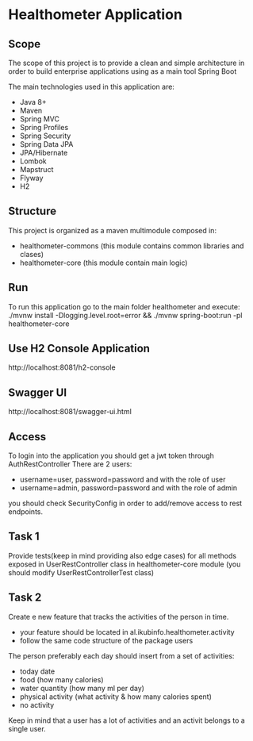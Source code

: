 # Healthometer Application

## Scope
The scope of this project is to provide a clean and simple architecture in order to build enterprise applications using as a main tool Spring Boot

The main technologies used in this application are:
* Java 8+
* Maven
* Spring MVC
* Spring Profiles
* Spring Security
* Spring Data JPA
* JPA/Hibernate
* Lombok
* Mapstruct
* Flyway
* H2

## Structure 
This project is organized as a maven multimodule composed in:
* healthometer-commons (this module contains common libraries and clases)
* healthometer-core (this module contain main logic)

## Run
To run this application go to the main folder healthometer and execute:
./mvnw install -Dlogging.level.root=error && ./mvnw spring-boot:run -pl healthometer-core

## Use H2 Console Application
http://localhost:8081/h2-console

## Swagger UI
http://localhost:8081/swagger-ui.html

## Access
To login into the application you should get a jwt token through AuthRestController 
There are 2 users:
* username=user, password=password and with the role of user
* username=admin, password=password and with the role of admin

you should check SecurityConfig in order to add/remove access to rest endpoints.

## Task 1 
Provide tests(keep in mind providing also edge cases) for all methods exposed in UserRestController class in healthometer-core module (you should modify UserRestControllerTest class)

## Task 2
Create e new feature that tracks the activities of the person in time.
* your feature should be located in al.ikubinfo.healthometer.activity 
* follow the same code structure of the package users

The person preferably each day should insert from a set of activities:
* today date
* food (how many calories)
* water quantity (how many ml per day)
* physical activity (what activity & how many calories spent)
* no activity

Keep in mind that a user has a lot of activities and an activit belongs to a single user.






